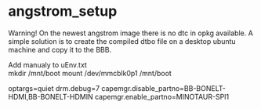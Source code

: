 angstrom_setup
==============

Warning! On the newest angstrom image there is no dtc in opkg available.
A simple solution is to create the compiled dtbo file on a desktop ubuntu machine
and copy it to the BBB.

Add manualy to uEnv.txt  
mkdir /mnt/boot
mount /dev/mmcblk0p1 /mnt/boot

optargs=quiet drm.debug=7 capemgr.disable_partno=BB-BONELT-HDMI,BB-BONELT-HDMIN capemgr.enable_partno=MINOTAUR-SPI1
